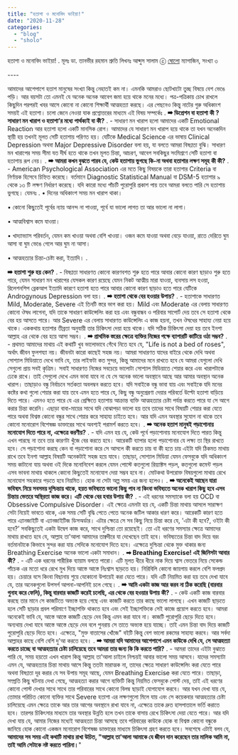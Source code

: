 ```yaml
---
title: "হতাশা ও মনোবিদ ভাইয়া!"
date: "2020-11-28"
categories: 
  - "blog"
  - "sholo"
---
```


হতাশা ও মনোবিদ ভাইয়া! . মূলঃ ডা. তানভীর রহমান শ্রুতি লিখনঃ আব্দুস সালাম ⓒ [ষোলো](https://business.facebook.com/SholoOfficial/?__tn__=K-R&eid=ARBPdQqjRATq6kH2EtaDVgB2ypMCRLMzT5eedxCJsNwMgGHZcSKmBmPM8xte_WZFXbd4y1KmSwDvgY9L&fref=mentions&__xts__%5B0%5D=68.ARBgFY8Jd6rTMApV8_6MUNgz6ipfE2fbwPr-OtU9NSJ2PT1fq2Xe-RL2nmZD920FpyyRQIMzJoqLKkF5mN9CIwT6h537o0jH-J5M0tdsMZ9kN7XM0XYeh4GpW3XNiAHDTZLDT-jp5hmtZXWlHrSGxc-8R2-hy3Ix9eC8CyKL58QE6GttEcsXckR2bQKw0lIhrlKRO2hBjIGQtlbaWIkXpYvdpn7xreMDBzOQBSlMy0NEE_7HL4ov-Or-rkSSQ91LJHF9lqrKjbpwtKQbm-OK9DdmD224V7UQ_bvjZTjgnt1HctpAK9AL6tNOqxR-c70FJpb7DtY) ম্যাগাজিন, সংখ্যা ৩

\----

আমাদের আশেপাশে হতাশ মানুষের সংখ্যা কিন্তু নেহাতই কম না। এমনকি আমরাও ছোটখাটো তুচ্ছ বিষয়ে বেশ ভেঙে পড়ি। আর বয়সটা তো এমনই যে অনেক অনেক আবেগ জমা হয়ে থাকে মনের মধ্যে। পত্র-পত্রিকায় চোখ রাখলে কিছুদিন পরপরই খবর আসে কোনো না কোনো শিক্ষার্থী আত্মহত্যা করছে। এর পেছনেও কিন্তু নাটের গুরু অধিকাংশ সময়ই এই হতাশা। চলো জেনে নেওয়া যাক প্রশ্নোত্তরের মাধ্যমে এই বিষয় সম্পর্কেঃ . **➡ ডিপ্রেশন বা হতাশা কী ? সাধারণ মন খারাপ ও হতাশা’র মধ্যে পার্থক্যই বা কী?** . - সাধারণ মন খারাপ হলো আমাদের একটি Emotional Reaction আর হতাশা হলো একটি মানসিক রোগ। আমাদের যে সাধারণ মন খারাপ হয়ে থাকে তা যখন অনেকদিন স্থায়ী হয় তখনই মূলত সেটি হতাশায় পরিণত হয়। যেটিকে Medical Science এর ভাষায় Clinical Depression অথবা Major Depressive Disorder বলা হয়, যা বলতে আমরা বিষণ্ণতা বুঝি। সাধারণ মন খারাপের সময় সীমা যত দীর্ঘ হতে থাকে তখন মূলত চিন্তা, আচরণ, আবেগ সবকিছুর সংমিশ্রণে সেটি হতাশা বা হতাশায় রূপ নেয়। . **➡ আমরা কখন বুঝতে পারব যে, কেউ হতাশায় ভুগছে কি-না অথবা হতাশার লক্ষণ সমূহ কী কী?** . - American Psychological Association এর মতে কিছু বিষয়কে তারা হতাশার Criteria বা নির্ণায়ক হিসেবে চিহ্নিত করেছে। বর্তমানে Diagnostic Statistical Manual বা DSM-5 হতাশার ৯ থেকে ১৩ টি লক্ষণ নির্ধারণ করেছে। যদি কারো মধ্যে পাঁচটি পুরোপুরি প্রকাশ পায় তবে আমরা বলতে পারি সে হতাশায় ভুগছে। যেমনঃ . • দিনের অধিকাংশ সময় মন খারাপ থাকা।

• কোনো কিছুতেই পূর্বের ন্যায় আনন্দ না পাওয়া, পূর্বে যা ভালো লাগত তা আর ভালো না লাগা।

• আত্মবিশ্বাস কমে যাওয়া।

• খাদ্যাভ্যাস পরিবর্তন, যেমন কম খাওয়া অথবা বেশি খাওয়া। ওজন কমে যাওয়া অথবা বেড়ে যাওয়া, রাতে দেরিতে ঘুম আসা বা ঘুম ভেঙে গেলে আর ঘুম না আসা।

• আত্মহত্যার চিন্তা-চেষ্টা করা, ইত্যাদি। .

**➡ হতাশা শুরু হয় কেন?** . - বিষণ্ণতা সাধারণত কোনো কারণবশত শুরু হতে পারে আবার কোনো কারণ ছাড়াও শুরু হতে পারে, যেমন সাধারণ মন খারাপের যেসকল কারণ রয়েছে যেমন নিকট আত্মীয় মারা যাওয়া, ব্যবসায় লস হওয়া, রিলেশনশিপ ব্রেকআপ ইত্যাদি কারণে হতাশা হতে পারে আবার কোনো কারণ ছাড়াও হতে পারে যেটিকে Androgynous Depression বলা হয়। . **➡ হতাশা থেকে বের হওয়ার উপায়?** . - হতাশাকে সাধারণত Mild, Moderate, Severe এই তিনটি স্তরে ভাগ করা হয়। Mild এবং Moderate এর বেলায় সাধারণত কোনো ঔষধ লাগেনা, যদি তাকে সাধারণ কাউন্সেলিং করা হয় এবং বন্ধুবান্ধব ও পরিবার সাপোর্ট দেয় তবে সে হতাশা থেকে বের হয় আসতে পারে। আর Severe এর বেলায় সাধারণত কাউন্সেলিং এ কাজ হয়না, তখন ঔষধের সাহায্য নেয়া হয়ে থাকে। এককথায় হতাশার তীব্রতা অনুযায়ী তার চিকিৎসা দেয়া হয়ে থাকে। যদি সঠিক চিকিৎসা দেয়া হয় তবে ইনশা আল্লাহ এর থেকে বের হয়ে আসা সম্ভব। . **➡ প্রাথমিক স্তরের ক্ষেত্রে ব্যক্তির নিজের পক্ষে ব্যাপারটি কাটিয়ে ওঠা সম্ভব?** . - প্রথমত আমাদের মাথায় এই কথাটি খুব ভালোভাবে গেঁথে নিতে হবে যে, "Life is not a bed of roses", অর্থাৎ জীবন ফুলশয্যা নয়। জীবনটা কারো কাছেই সহজ নয়। আমরা সাধারণত যাদের বাইরে থেকে দেখি অথবা সোশ্যাল মিডিয়াতে দেখে ভাবি যে, তার লাইফটা কত সুন্দর, কিন্তু‌ আমাদের মনে রাখতে হবে যে আমরা যেগুলো দেখি সেগুলো প্রায় সবই কৃত্রিম। সবাই সাধারণত নিজের সবচেয়ে ভালোটা সোশ্যাল মিডিয়াতে শেয়ার করে এবং খারাপটাকে ঢেকে রাখে। তাই সেগুলো দেখে এমন ভাবা যাবে না যে সে অনেক ভালো অবস্থানে আছে আর আমার অবস্থান অনেক খারাপ। তাছাড়াও বন্ধু নির্বাচনে সর্তকতা অবলম্বন করতে হবে। যদি সবাইকে বন্ধু ভাবা যায় এবং সবাইকে যদি মনের কষ্টের কথা গুলো শেয়ার করা যায় তবে এমন হতে পারে যে, কিছু বন্ধু অনুপ্রেরণা দেয়ার পরিবর্তে উল্টো হতাশা বাড়িয়ে দিতে পারে। এমনও হতে পারে যে এর প্রেক্ষিতে হতাশায় আক্রান্ত ব্যক্তি আত্মহত্যার চেষ্টা পর্যন্ত করতে পারে যা সে আগে করার চিন্তা করেনি। এছাড়া বাবা-মায়ের সাথে যদি বোঝাপড়া ভালো হয় তবে তাদের সাথে বিষয়টি শেয়ার করা যেতে পারে অথবা বিশ্বস্ত কোনো বন্ধুর সাথে শেয়ার করে সাহায্য চাইতে হবে। আর যদি এমন অবস্থার সুযোগ না থাকে তবে কোনো মনোরোগ বিশেষজ্ঞ ডাক্তারের সাথে অবশ্যই পরামর্শ করতে হবে। . **➡ অনেক হতাশ মানুষই পড়াশোনায় মনোযোগ দিতে পারে না, এক্ষেত্রে করণীয়?** . - যদি এমন হয় যে, কেউ পূর্বে পড়াশোনায় মনোযোগ দিতে পারত কিন্তু এখন পারছে না তবে তার কারণটা খুঁজে বের করতে হবে। আরেকটি ব্যাপার হলো পড়াশোনার যে লক্ষ্য তা স্থির রাখতে হবে। সে পড়াশোনা করছে কেন বা পড়াশোনা করে সে আসলে কী করতে চায় বা কী হতে চায় এইটা যদি ঠিকমত মাথায় রাখে তবে ইনশা আল্লাহ বিষয়টি অনেকটাই সহজ হয়ে যাবে। তাছাড়া, সোশ্যাল মিডিয়া যেমন ফেসবুকে যদি অধিকাংশ সময় কাটানো যায় অথবা ওই দিকে মনোনিবেশ করলে যেমন পোস্টে কতগুলো রিয়্যাক্টস পড়ল, কতগুলো কমেন্ট পড়ল এসব ভাবনা মাথায় থাকলে কোনো কিছুতেই মনোযোগ দেয়া সম্ভব হবে না। মোটকথা উপরোক্ত বিষয়গুলো মাথায় রেখে মনোযোগ সহকারে পড়তে হবে নিয়মিত। হোক না সেটা অল্প সময় এর জন্য হলেও। . **➡ অনেকেই আছেন যারা ভবিষ্যৎ নিয়ে সবসময় দুশ্চিন্তায় থাকে, হয়ত ভবিষ্যতে ভালো কিছু পাব না কিংবা ভবিষ্যতে অনেক খারাপ কিছু হবে এসব চিন্তায় ভেতরে অস্থিরতা কাজ করে। এটি থেকে বের হবার উপায় কী?** . - এই ধরনের সমস্যাকে বলা হয় OCD বা Obsessive Compulsive Disorder। এই ক্ষেত্রে এমনটা হয় যে, একটি চিন্তা মাথায় আসলে সারাক্ষণ সেটা নিয়েই ভাবতে থাকে, এক সময় সেটি বৃদ্ধি পেতে পেতে অনেক জটিল আকার ধারণ করে। আরেকটি কারণ হতে পারে এ্যানজাইটি বা এ্যানজাইটিজ ডিসঅর্ডার। এটার ক্ষেত্রে সে সব কিছু নিয়ে চিন্তা করে যে, 'এটা কী হবে?, ওইটা কী হবে?’ সবকিছুতেই একটা উদ্বেগ কাজ করে, সাথে দুশ্চিন্তা তো রয়েছেই। তো এই ধরণের সমস্যার ক্ষেত্রে আমাদের মাথায় রাখতে হবে যে, আল্লাহ তা'আলা আমাদের তাক্বদীরে যা দেখেছেন তাই হবে। ভবিষ্যতের চিন্তা বাদ দিয়ে বরং বর্তমানটাকে কিভাবে সুন্দর করা যায় সেদিকে মনোযোগ দিতে হবে। এক্ষেত্রে দুশ্চিন্তা থেকে মুক্ত থাকার জন্য Breathing Exercise অনেক ভালো একটা সমাধান। . **➡ Breathing Exercise! এই জিনিসটা আবার কী?** . - এটি এক ধরনের শারীরিক ব্যায়াম বলতে পারো। এটি মূলত ধীরে ধীরে নাক দিয়ে শ্বাস ভেতরে নিয়ে সেকেন্ড পাঁচেক এর মতো ধরে রেখে মুখ দিয়ে আস্তে আস্তে নিঃশ্বাস ছাড়তে হয়। নিরিবিলি কোনো জায়গায় করলে বেশি ফলপ্রদ হয়। চেয়ারে বসে কিংবা বিছানায় শুয়ে যেকোনো উপায়েই করা যেতে পারে। যদি এটি নিয়মিত করা হয় তবে দেখা যাবে যে, তার অনেকগুলো উপসর্গ আপনা-আপনিই চলে গেছে। . **➡ আমি একটা কাজ আর করব না ঠিক করেছি (বারবার গুনাহ করে ফেলি), কিন্তু বারবার কাজটি করেই চলেছি, এর থেকে বের হওয়ার উপায় কী?** . - কেউ একটি কাজ বারবার করছে তার মানে সে কাজটিতে অভ্যস্ত হয়ে গেছে এবং কাজটি করতে তার কাছে ভালো লাগছে। এখন কাজটি ছাড়তে হলে সেটি ছাড়ার প্রবল পরিমাণে ইচ্ছাশক্তি থাকতে হবে এবং সেই ইচ্ছাশক্তিকে সেই কাজে প্রয়োগ করতে হবে। আমরা অনেকেই ভাবি যে, আস্তে আস্তে কাজটি ছেড়ে দেব কিন্তু এমন করা যাবে না। কাজটি পুরোপুরি ছেড়ে দিতে হবে। অন্যথায় দেখা যাবে আস্তে আস্তে ছেড়ে দেব বলে পুনরায় সে তাতে অভ্যস্ত হয়ে যাচ্ছে। তাই এমন চিন্তা বাদ দিয়ে কাজটি পুরোপুরি ছেড়ে দিতে হবে। এক্ষেত্রে, "মুক্ত বাতাসের খোঁজে" বইটি কিন্তু বেশ ভালো রকমের সাহায্য করবে। আর সর্বদা আল্লাহর কাছে বেশি বেশি দু'আ করতে হবে। . **➡ আমরা যদি আমাদের আশেপাশে এমন কাউকে দেখি যে, সে আত্মহত্যা করতে চাচ্ছে বা আত্মহত্যার চেষ্টা চালিয়েছে তবে আমরা তার জন্য কি কি করতে পারি?** . - আমরা তাদের এইটা বুঝাতে পারি যে, সময় হয়তো এখন খারাপ কিন্তু আল্লাহ তা'আলা চাইলে নিশ্চয়ই আবার ভালো সময় আসবে। যাদের সমস্যাটা এমন যে, আত্মহত্যার চিন্তা মাথায় আসে কিন্তু ততটা মারাত্মক না, তাদের ক্ষেত্রে সাধারণ কাউন্সেলিং করা যেতে পারে অথবা বিষণ্ণতা দূর করার যে সব উপায় সমূহ আছে, যেমন Breathing Exercise করা যেতে পারে। তাছাড়া, সম্প্রতি কিছু ঘটনায় দেখা গেছে, আত্মহত্যা করার আগে ব্যক্তিটি কিন্তু নিয়মিত ফেসবুকে পোস্ট দেয়, তাই এই ধরণের কোনো পোস্ট দেখার সাথে সাথে তার পরিবারের সাথে কোনো বিলম্ব ছাড়াই যোগাযোগ করবে। আর যখন দেখা যায় যে, তোমার পরিচিত কোনো ব্যক্তির সাথে Severe হতাশা এর লক্ষণগুলো মিলে যায় এবং সে কয়েকবার আত্মহত্যার চেষ্টা চালিয়েছে এমন ক্ষেত্রে তাকে আর তার আগের অবস্থানে রাখা যাবে না, এক্ষেত্রে তাকে দ্রুত হাসপাতালে ভর্তি করাতে হবে। তারপর চিকিৎসার মাধ্যমে তার অবস্থার উন্নতি হলে তখন তাকে বাসায় রেখে চিকিৎসা দেয়া যেতে পারে। আর যদি দেখা যায় যে, আমার নিজের মধ্যেই আত্মহত্যা চিন্তা আসছে তবে পরিবারের কাউকে হোক বা বিশ্বস্ত কোনো বন্ধুকে জানিয়ে হোক কোনো একজন মনোরোগ বিশেষজ্ঞ ডাক্তারের মাধ্যমে চিকিৎসা গ্রহণ করতে হবে। সবশেষে এটাই বলব যে, **আমাদের সব সময় এই কথাটি মাথায় রাখা উচিত, "আল্লাহ তা'আলা আমাকে যে জীবন দান করেছেন তার মালিক আমি না, তাই আমি সেটাকে নষ্ট করতে পারিনা।**"
